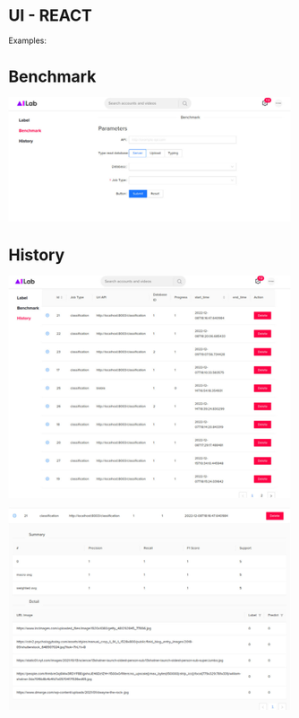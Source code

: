 # UI - REACT

Examples:

<h1>Benchmark</h1>

![Benchmark UI](https://raw.githubusercontent.com/ThanhNguyenDat/ToolsLabel-UI/main/images/Benchmark.jpg)

<h1>History</h1>

![History UI](https://raw.githubusercontent.com/ThanhNguyenDat/ToolsLabel-UI/main/images/History.jpg)

![Result History](https://raw.githubusercontent.com/ThanhNguyenDat/ToolsLabel-UI/main/images/ResultHistory.jpg)
